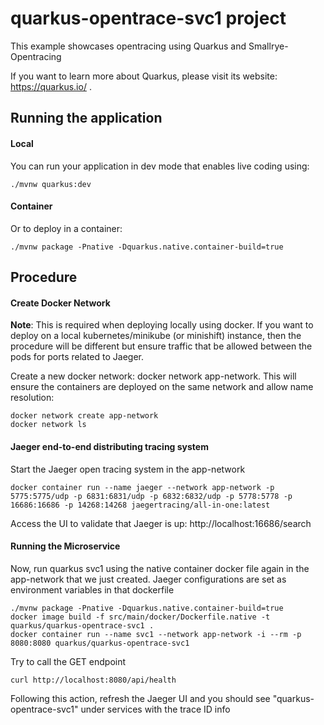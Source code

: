 # quarkus-opentrace-svc1 project

This example showcases opentracing using Quarkus and Smallrye-Opentracing

If you want to learn more about Quarkus, please visit its website: https://quarkus.io/ .

## Running the application

#### Local

You can run your application in dev mode that enables live coding using:
```
./mvnw quarkus:dev
```

#### Container

Or to deploy in a container:
```
./mvnw package -Pnative -Dquarkus.native.container-build=true
```

## Procedure

#### Create Docker Network

**Note**: This is required when deploying locally using docker. If you want to deploy on a local kubernetes/minikube (or minishift) instance, then the procedure will be different but ensure traffic that be allowed between the pods for ports related to Jaeger.

Create a new docker network: docker network app-network. This will ensure the containers are deployed on the same network and allow name resolution:
```
docker network create app-network
docker network ls
``` 

#### Jaeger end-to-end distributing tracing system

Start the Jaeger open tracing system in the app-network
```
docker container run --name jaeger --network app-network -p 5775:5775/udp -p 6831:6831/udp -p 6832:6832/udp -p 5778:5778 -p 16686:16686 -p 14268:14268 jaegertracing/all-in-one:latest
```

Access the UI to validate that Jaeger is up: http://localhost:16686/search

#### Running the Microservice

Now, run quarkus svc1 using the native container docker file again in the app-network that we just created. Jaeger configurations are set as environment variables in that dockerfile
```
./mvnw package -Pnative -Dquarkus.native.container-build=true
docker image build -f src/main/docker/Dockerfile.native -t quarkus/quarkus-opentrace-svc1 .
docker container run --name svc1 --network app-network -i --rm -p 8080:8080 quarkus/quarkus-opentrace-svc1
``` 

Try to call the GET endpoint
```
curl http://localhost:8080/api/health
```

Following this action, refresh the Jaeger UI and you should see "quarkus-opentrace-svc1" under services with the trace ID info